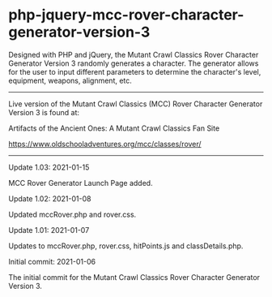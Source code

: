 # php-jquery-mcc-rover-character-generator-version-3
 Designed with PHP and jQuery, the Mutant Crawl Classics Rover Character Generator Version 3 randomly generates a character. The generator allows for the user to input different parameters to determine the character's level, equipment, weapons, alignment, etc.


-------------------------

Live version of the Mutant Crawl Classics (MCC) Rover Character Generator Version 3 is found at:

Artifacts of the Ancient Ones: A Mutant Crawl Classics Fan Site

https://www.oldschooladventures.org/mcc/classes/rover/

--------------

Update 1.03: 2021-01-15

MCC Rover Generator Launch Page added.


Update 1.02: 2021-01-08

Updated mccRover.php and rover.css. 


Update 1.01: 2021-01-07

Updates to mccRover.php, rover.css, hitPoints.js and classDetails.php. 


Initial commit: 2021-01-06

The initial commit for the Mutant Crawl Classics Rover Character Generator Version 3.
